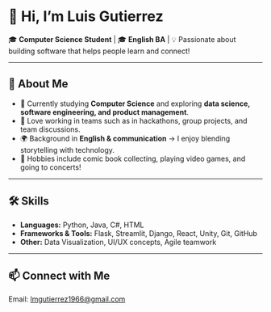 # 👋 Hi, I’m Luis Gutierrez  

🎓 **Computer Science Student** | 🎓 **English BA** | 💡 Passionate about building software that helps people learn and connect!  

---

## 🚀 About Me  
- 🌱 Currently studying **Computer Science** and exploring **data science, software engineering, and product management**.   
- 💬 Love working in teams such as in hackathons, group projects, and team discussions. 
- 🌍 Background in **English & communication** → I enjoy blending storytelling with technology.
- 🦸 Hobbies include comic book collecting, playing video games, and going to concerts!

---

## 🛠 Skills  
- **Languages:** Python, Java, C#, HTML
- **Frameworks & Tools:** Flask, Streamlit, Django, React, Unity, Git, GitHub  
- **Other:** Data Visualization, UI/UX concepts, Agile teamwork  

---

## 📫 Connect with Me

Email: lmgutierrez1966@gmail.com
